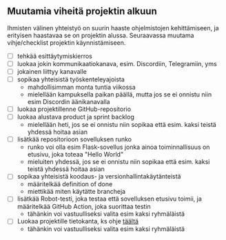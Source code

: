 ## Muutamia viheitä projektin alkuun

Ihmisten välinen yhteistyö on suurin haaste ohjelmistojen kehittämiseen, ja erityisen haastavaa se on projektin alussa. Seuraavassa muutama vihje/checklist projektin käynnistämiseen.

- [ ] tehkää esittäytymiskierros
- [ ] luokaa jokin kommunikaatiokanava, esim. Discordiin, Telegramiin, yms
- [ ] jokainen liittyy kanavalle
- [ ] sopikaa yhteisistä työskenteleyajoista
  - mahdollisimman monta tuntia viikossa
  - mielellään kampuksella paikan päällä, mutta jos se ei onnistu niin esim Discordin äänikanavalla
- [ ] luokaa projektillenne GitHub-repositorio
- [ ] luokaa alustava product ja sprint backlog
  - mielellään heti, jos se ei onnistu niin sopikaa että esim. kaksi teistä yhdessä hoitaa asian
- [ ] lisätkää repositorioon sovelluksen runko
  - runko voi olla esim Flask-sovellus jonka ainoa toiminnallisuus on etusivu, joka toteaa "Hello World"
  - mieluiten yhdessä, jos se ei onnistu niin sopikaa että esim. kaksi teistä yhdessä hoitaa asian
- [ ] sopikaa yhteisistä koodaus- ja versionhallintakäytänteistä
  - määritelkää definition of done
  - miettikää miten käytätte brancheja
- [ ] lisätkää Robot-testi, joka testaa että sovelluksen etusivu toimii, ja määritelkää GitHub Action, joka suorittaa testin
  - tähänkin voi vastuulliseksi valita esim kaksi ryhmäläistä
- [ ] Luokaa projektille tietokanta, ks ohje [täältä](https://ohjelmistotuotanto-hy.github.io/flask/#sovelluksen-k%C3%A4ynnist%C3%A4minen)
  - tähänkin voi vastuulliseksi valita esim kaksi ryhmäläistä
